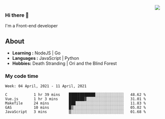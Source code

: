 <img align='right' src="https://github-readme-stats.vercel.app/api?username=strugglebak&show_icons=true">

### Hi there 👋

I'm a Front-end developer

## About

-  **Learning :** NodeJS | Go
-  **Languages :** JavaScript | Python
-  **Hobbies:** Death Stranding | Ori and the Blind Forest

### My code time

<!--START_SECTION:waka-->
```text
Week: 04 April, 2021 - 11 April, 2021

C            1 hr 39 mins    ████████████░░░░░░░░░░░░░   48.62 % 
Vue.js       1 hr 3 mins     ███████▓░░░░░░░░░░░░░░░░░   31.01 % 
Makefile     24 mins         ███░░░░░░░░░░░░░░░░░░░░░░   11.83 % 
GAS          10 mins         █▒░░░░░░░░░░░░░░░░░░░░░░░   05.02 % 
JavaScript   3 mins          ▒░░░░░░░░░░░░░░░░░░░░░░░░   01.68 % 
```
<!--END_SECTION:waka-->
